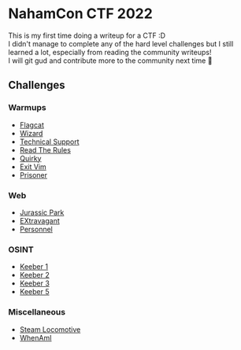 # NahamCon CTF 2022 
This is my first time doing a writeup for a CTF :D\
I didn't manage to complete any of the hard level challenges but I still learned a lot, especially from reading the community writeups!\
I will git gud and contribute more to the community next time :muscle:

## Challenges
### Warmups
- [Flagcat](https://github.com/0xKaen/ctf-writeups/blob/main/2022/NahamCon/Warmups.md#flagcat)
- [Wizard](https://github.com/0xKaen/ctf-writeups/blob/main/2022/NahamCon/Warmups.md#wizard)
- [Technical Support](https://github.com/0xKaen/ctf-writeups/blob/main/2022/NahamCon/Warmups.md#technical-support)
- [Read The Rules](https://github.com/0xKaen/ctf-writeups/blob/main/2022/NahamCon/Warmups.md#read-the-rules)
- [Quirky](https://github.com/0xKaen/ctf-writeups/blob/main/2022/NahamCon/Warmups.md#quirky)
- [Exit Vim](https://github.com/0xKaen/ctf-writeups/blob/main/2022/NahamCon/Warmups.md#exit-vim)
- [Prisoner](https://github.com/0xKaen/ctf-writeups/blob/main/2022/NahamCon/Warmups.md#prisoner)
### Web
- [Jurassic Park](https://github.com/0xKaen/ctf-writeups/blob/main/2022/NahamCon/Web.md#jurassic-park)
- [EXtravagant](https://github.com/0xKaen/ctf-writeups/blob/main/2022/NahamCon/Web.md#extravagant)
- [Personnel](https://github.com/0xKaen/ctf-writeups/blob/main/2022/NahamCon/Web.md#personnel)
### OSINT
- [Keeber 1](https://github.com/0xKaen/ctf-writeups/blob/main/2022/NahamCon/OSINT.md#keeber-1)
- [Keeber 2](https://github.com/0xKaen/ctf-writeups/blob/main/2022/NahamCon/OSINT.md#keeber-2)
- [Keeber 3](https://github.com/0xKaen/ctf-writeups/blob/main/2022/NahamCon/OSINT.md#keeber-3)
- [Keeber 5](https://github.com/0xKaen/ctf-writeups/blob/main/2022/NahamCon/OSINT.md#keeber-5)
### Miscellaneous
- [Steam Locomotive](https://github.com/0xKaen/ctf-writeups/blob/main/2022/NahamCon/Miscellaneous.md#steam-locomotive)
- [WhenAmI](https://github.com/0xKaen/ctf-writeups/blob/main/2022/NahamCon/Miscellaneous.md#whenami)
